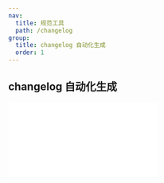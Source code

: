 ```yaml
---
nav:
  title: 规范工具
  path: /changelog
group:
  title: changelog 自动化生成
  order: 1
---
```


## changelog 自动化生成

<embed src="../readme.md"></embed>
